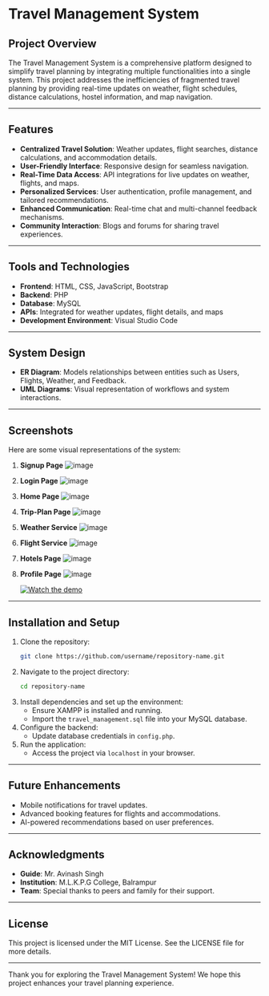 # Travel Management System

## Project Overview
The Travel Management System is a comprehensive platform designed to simplify travel planning by integrating multiple functionalities into a single system. This project addresses the inefficiencies of fragmented travel planning by providing real-time updates on weather, flight schedules, distance calculations, hostel information, and map navigation.

---

## Features
- **Centralized Travel Solution**: Weather updates, flight searches, distance calculations, and accommodation details.
- **User-Friendly Interface**: Responsive design for seamless navigation.
- **Real-Time Data Access**: API integrations for live updates on weather, flights, and maps.
- **Personalized Services**: User authentication, profile management, and tailored recommendations.
- **Enhanced Communication**: Real-time chat and multi-channel feedback mechanisms.
- **Community Interaction**: Blogs and forums for sharing travel experiences.

---

## Tools and Technologies
- **Frontend**: HTML, CSS, JavaScript, Bootstrap
- **Backend**: PHP
- **Database**: MySQL
- **APIs**: Integrated for weather updates, flight details, and maps
- **Development Environment**: Visual Studio Code

---

## System Design
- **ER Diagram**: Models relationships between entities such as Users, Flights, Weather, and Feedback.
- **UML Diagrams**: Visual representation of workflows and system interactions.

---

## Screenshots
Here are some visual representations of the system:

1. **Signup Page**
   ![image](https://github.com/user-attachments/assets/dc44d2a0-93f4-4d44-827f-587faf53302b)


2. **Login Page**
   ![image](https://github.com/user-attachments/assets/745d34fb-6564-4d4b-bea4-27e2456f5450)


3. **Home Page**
   ![image](https://github.com/user-attachments/assets/0b879b0f-3dd9-4fec-805a-467e319b70b7)


4. **Trip-Plan Page**
   ![image](https://github.com/user-attachments/assets/87ea881d-8968-46a8-9a28-02bbf2f4d0d6)


5. **Weather Service**
   ![image](https://github.com/user-attachments/assets/de970b55-354c-49db-9e34-2576b463d1a1)


6. **Flight Service**
   ![image](https://github.com/user-attachments/assets/131b95ae-9b9b-4e69-a0ec-0c9f1a33f671)


7. **Hotels Page**
   ![image](https://github.com/user-attachments/assets/aa5f4e91-aeb1-453c-8dbe-79d729a2be8c)


8. **Profile Page**
   ![image](https://github.com/user-attachments/assets/4ed578f8-0498-491e-84c7-98acae23a80d)

   [![Watch the demo](![image](https://github.com/user-attachments/assets/90837df2-b7c7-4465-b111-3be04682dc7d)
)]([https://www.youtube.com/watch?v=dQw4w9WgXcQ](https://www.youtube.com/watch?v=3HpllTFDXHc))



---

## Installation and Setup
1. Clone the repository:
   ```bash
   git clone https://github.com/username/repository-name.git
   ```
2. Navigate to the project directory:
   ```bash
   cd repository-name
   ```
3. Install dependencies and set up the environment:
   - Ensure XAMPP is installed and running.
   - Import the `travel_management.sql` file into your MySQL database.
4. Configure the backend:
   - Update database credentials in `config.php`.
5. Run the application:
   - Access the project via `localhost` in your browser.

---

## Future Enhancements
- Mobile notifications for travel updates.
- Advanced booking features for flights and accommodations.
- AI-powered recommendations based on user preferences.

---

## Acknowledgments
- **Guide**: Mr. Avinash Singh
- **Institution**: M.L.K.P.G College, Balrampur
- **Team**: Special thanks to peers and family for their support.

---

## License
This project is licensed under the MIT License. See the LICENSE file for more details.

---

Thank you for exploring the Travel Management System! We hope this project enhances your travel planning experience.
